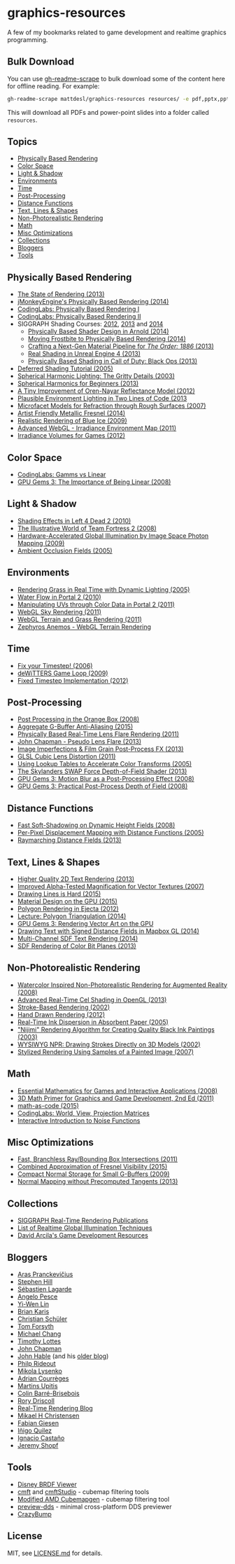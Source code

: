 # graphics-resources

A few of my bookmarks related to game development and realtime graphics programming.

## Bulk Download

You can use [gh-readme-scrape](https://github.com/mattdesl/gh-readme-scrape) to bulk download some of the content here for offline reading. For example:

```sh
gh-readme-scrape mattdesl/graphics-resources resources/ -e pdf,pptx,ppt --rename
```

This will download all PDFs and power-point slides into a folder called `resources`.

## Topics

- [Physically Based Rendering](#physically-based-rendering)
- [Color Space](#color-space)
- [Light & Shadow](#light--shadow)
- [Environments](#environments)
- [Time](#time)
- [Post-Processing](#post-processing)
- [Distance Functions](#distance-functions)
- [Text, Lines & Shapes](#text-lines--shapes)
- [Non-Photorealistic Rendering](#non-photorealistic-rendering)
- [Math](#math)
- [Misc Optimizations](#misc-optimizations)
- [Collections](#collections)
- [Bloggers](#bloggers)
- [Tools](#tools)

## Physically Based Rendering

- [The State of Rendering (2013)](https://www.fxguide.com/featured/the-state-of-rendering/)
- [jMonkeyEngine's Physically Based Rendering (2014)](http://jmonkeyengine.org/299803/physically-based-rendering-part-one/)
- [CodingLabs: Physically Based Rendering I](http://www.codinglabs.net/article_physically_based_rendering.aspx)
- [CodingLabs: Physically Based Rendering II](http://www.codinglabs.net/article_physically_based_rendering_cook_torrance.aspx)
- SIGGRAPH Shading Courses: [2012](http://blog.selfshadow.com/publications/s2012-shading-course/), [2013](http://blog.selfshadow.com/publications/s2013-shading-course/) and [2014](http://blog.selfshadow.com/publications/s2014-shading-course/)
  - [Physically Based Shader Design in Arnold (2014)](http://blog.selfshadow.com/publications/s2014-shading-course/langlands/s2014_pbs_alshaders_notes.pdf)
  - [Moving Frostbite to Physically Based Rendering (2014)](http://www.frostbite.com/wp-content/uploads/2014/11/course_notes_moving_frostbite_to_pbr.pdf)
  - [Crafting a Next-Gen Material Pipeline for *The Order: 1886* (2013)](http://blog.selfshadow.com/publications/s2013-shading-course/rad/s2013_pbs_rad_notes.pdf)
  - [Real Shading in Unreal Engine 4 (2013)](http://blog.selfshadow.com/publications/s2013-shading-course/karis/s2013_pbs_epic_notes_v2.pdf)
  - [Physically Based Shading in Call of Duty: Black Ops (2013)](http://blog.selfshadow.com/publications/s2013-shading-course/lazarov/s2013_pbs_black_ops_2_notes.pdf)
- [Deferred Shading Tutorial (2005)](http://gamedevs.org/uploads/deferred-shading-tutorial.pdf)
- [Spherical Harmonic Lighting: The Gritty Details (2003)](http://www.research.scea.com/gdc2003/spherical-harmonic-lighting.pdf)
- [Spherical Harmonics for Beginners (2013)](https://dickyjim.wordpress.com/2013/09/04/spherical-harmonics-for-beginners/)
- [A Tiny Improvement of Oren-Nayar Reflectance Model (2012)](http://mimosa-pudica.net/improved-oren-nayar.html)
- [Plausible Environment Lighting in Two Lines of Code (2013](http://casual-effects.blogspot.ca/2011/08/plausible-environment-lighting-in-two.html)
- [Microfacet Models for Refraction through Rough Surfaces (2007)](http://www.cs.cornell.edu/~srm/publications/egsr07-btdf.pdf)
- [Artist Friendly Metallic Fresnel (2014)](http://jcgt.org/published/0003/04/03/paper.pdf)
- [Realistic Rendering of Blue Ice (2009)](http://nccastaff.bournemouth.ac.uk/jmacey/MastersProjects/MSc09/Salas/Vanessa_Salas_Castillo.pdf)
- [Advanced WebGL - Irradiance Environment Map (2011)](http://codeflow.org/entries/2011/apr/18/advanced-webgl-part-3-irradiance-environment-map/)
- [Irradiance Volumes for Games (2012)](http://developer.amd.com/wordpress/media/2012/10/Tatarchuk_Irradiance_Volumes.pdf)

## Color Space

- [CodingLabs: Gamms vs Linear](http://www.codinglabs.net/article_gamma_vs_linear.aspx)
- [GPU Gems 3: The Importance of Being Linear (2008)](http://http.developer.nvidia.com/GPUGems3/gpugems3_ch24.html)

## Light & Shadow

- [Shading Effects in Left 4 Dead 2 (2010)](http://www.valvesoftware.com/publications/2010/GDC10_ShaderTechniquesL4D2.pdf)
- [The Illustrative World of Team Fortress 2 (2008)](http://www.valvesoftware.com/publications/2008/GDC2008_StylizationWithAPurpose_TF2.pdf)
- [Hardware-Accelerated Global Illumination by Image Space Photon Mapping (2009)](http://graphics.cs.williams.edu/papers/PhotonHPG09/)
- [Ambient Occlusion Fields (2005)](https://mediatech.aalto.fi/~janne/aofields/)

## Environments

- [Rendering Grass in Real Time with Dynamic Lighting (2005)](http://kevinboulanger.net/grass.html)
- [Water Flow in Portal 2 (2010)](http://www.valvesoftware.com/publications/2010/siggraph2010_vlachos_waterflow.pdf)
- [Manipulating UVs through Color Data in Portal 2 (2011)](http://www.valvesoftware.com/publications/2011/gdc_2011_grimes_nonstandard_textures.pdf)
- [WebGL Sky Rendering (2011)](http://codeflow.org/entries/2011/apr/13/advanced-webgl-part-2-sky-rendering/)
- [WebGL Terrain and Grass Rendering (2011)](http://codeflow.org/entries/2011/apr/11/advanced-webgl-part-1/)
- [Zephyros Anemos - WebGL Terrain Rendering](http://www.zephyrosanemos.com/)

## Time

- [Fix your Timestep! (2006)](http://gafferongames.com/game-physics/fix-your-timestep/)
- [deWiTTERS Game Loop (2009)](http://www.koonsolo.com/news/dewitters-gameloop/)
- [Fixed Timestep Implementation (2012)](http://lspiroengine.com/?p=378)

## Post-Processing

- [Post Processing in the Orange Box (2008)](http://www.valvesoftware.com/publications/2008/GDC2008_PostProcessingInTheOrangeBox.pdf)
- [Aggregate G-Buffer Anti-Aliasing (2015)](http://graphics.cs.williams.edu/papers/AggregateI3D15/)
- [Physically Based Real-Time Lens Flare Rendering (2011)](http://resources.mpi-inf.mpg.de/lensflareRendering/)
- [John Chapman - Pseudo Lens Flare (2013)](http://john-chapman-graphics.blogspot.ca/2013/02/pseudo-lens-flare.html)
- [Image Imperfections & Film Grain Post-Process FX (2013)](http://devlog-martinsh.blogspot.ca/2013/05/image-imperfections-and-film-grain-post.html)
- [GLSL Cubic Lens Distortion (2011)](http://devlog-martinsh.blogspot.ca/2011/10/glsl-cubic-lens-distortion.html)
- [Using Lookup Tables to Accelerate Color Transforms (2005)](http://http.developer.nvidia.com/GPUGems2/gpugems2_chapter24.html)
- [The Skylanders SWAP Force Depth-of-Field Shader (2013)](http://casual-effects.blogspot.ca/2013/09/the-skylanders-swap-force-depth-of.html)
- [GPU Gems 3: Motion Blur as a Post-Processing Effect (2008)](http://http.developer.nvidia.com/GPUGems3/gpugems3_ch27.html)
- [GPU Gems 3: Practical Post-Process Depth of Field (2008)](http://http.developer.nvidia.com/GPUGems3/gpugems3_ch28.html)

## Distance Functions

- [Fast Soft-Shadowing on Dynamic Height Fields (2008)](http://www.iro.umontreal.ca/~derek/files/hfvisib.pdf)
- [Per-Pixel Displacement Mapping with Distance Functions (2005)](http://http.developer.nvidia.com/GPUGems2/gpugems2_chapter08.html)
- [Raymarching Distance Fields (2013)](http://9bitscience.blogspot.ca/2013/07/raymarching-distance-fields_14.html)

## Text, Lines & Shapes

- [Higher Quality 2D Text Rendering (2013)](http://jcgt.org/published/0002/01/04/paper.pdf)
- [Improved Alpha-Tested Magnification for Vector Textures (2007)](http://www.valvesoftware.com/publications/2007/SIGGRAPH2007_AlphaTestedMagnification.pdf)
- [Drawing Lines is Hard (2015)](http://mattdesl.svbtle.com/drawing-lines-is-hard)
- [Material Design on the GPU (2015)](http://mattdesl.svbtle.com/material-design-on-the-gpu)
- [Polygon Rendering in Ejecta (2012)](http://phoboslab.org/log/2012/09/ejecta)
- [Lecture: Polygon Triangulation (2014)](https://www.youtube.com/watch?v=qzX8zGMyl4Y&list=PLESnaHRvLM-72xIXf8dL2EOqN8UgAZMj7&index=16)
- [GPU Gems 3: Rendering Vector Art on the GPU](http://http.developer.nvidia.com/GPUGems3/gpugems3_ch25.html)
- [Drawing Text with Signed Distance Fields in Mapbox GL (2014)](https://www.mapbox.com/blog/text-signed-distance-fields/)
- [Multi-Channel SDF Text Rendering (2014)](https://lambdacube3d.wordpress.com/2014/11/12/playing-around-with-font-rendering/)
- [SDF Rendering of Color Bit Planes (2013)](https://gpuhacks.wordpress.com/2013/07/08/signed-distance-field-rendering-of-color-bit-planes/)

## Non-Photorealistic Rendering

- [Watercolor Inspired Non-Photorealistic Rendering for Augmented Reality (2008)](http://www.cc.gatech.edu/~turk/my_papers/npr_ar_2008.pdf)
- [Advanced Real-Time Cel Shading in OpenGL (2013)](http://www.cs.rpi.edu/~cutler/classes/advancedgraphics/S12/final_projects/hutchins_kim.pdf)
- [Stroke-Based Rendering (2002)](http://web.cs.ucdavis.edu/~ma/SIGGRAPH02/course23/notes/S02c23_3.pdf)
- [Hand Drawn Rendering (2012)](http://www.cs.rpi.edu/~cutler/classes/advancedgraphics/S12/final_projects/mcmullan_ooi.pdf0)
- [Real-Time Ink Dispersion in Absorbent Paper (2005)](http://visgraph.cse.ust.hk/MoXi/moxi.pdf)
- ["Nijimi" Rendering Algorithm for Creating Quality Black Ink Paintings (2003)](http://cgm.cs.ntust.edu.tw/steve/www/paper/Abstract/941129/CG2003/01214460.pdf)
- [WYSIWYG NPR: Drawing Strokes Directly on 3D Models (2002)](http://gfx.cs.princeton.edu/pubs/Kalnins_2002_WND/wnpr-final.pdf)
- [Stylized Rendering Using Samples of a Painted Image (2007)](http://graphics.csie.ncku.edu.tw/Paper_Video/TVCG/NPR_2007/TVCG_NPR_2007.pdf)

## Math

- [Essential Mathematics for Games and Interactive Applications (2008)](http://www.amazon.ca/Essential-Mathematics-Games-Interactive-Applications/dp/0123742978)
- [3D Math Primer for Graphics and Game Development, 2nd Ed (2011)](http://www.amazon.ca/Math-Primer-Graphics-Development-Edition/dp/1568817231)
- [math-as-code (2015)](https://github.com/Jam3/math-as-code)
- [CodingLabs: World, View, Projection Matrices](http://www.codinglabs.net/article_world_view_projection_matrix.aspx)
- [Interactive Introduction to Noise Functions](http://www.redblobgames.com/articles/noise/introduction.html)

## Misc Optimizations

- [Fast, Branchless Ray/Bounding Box Intersections (2011)](http://tavianator.com/fast-branchless-raybounding-box-intersections/)
- [Combined Approximation of Fresnel Visibility (2015)](http://www.filmicworlds.com/2015/03/17/combined-approximation-of-fresnelvisibility/)
- [Compact Normal Storage for Small G-Buffers (2009)](http://aras-p.info/texts/CompactNormalStorage.html)
- [Normal Mapping without Precomputed Tangents (2013)](http://www.thetenthplanet.de/archives/1180)

## Collections

- [SIGGRAPH Real-Time Rendering Publications](http://kesen.realtimerendering.com/)
- [List of Realtime Global Illumination Techniques](https://extremeistan.wordpress.com/2014/05/11/realtime-global-illumination-techniques-collection/)
- [David Arcila's Game Development Resources](https://game-development.zeef.com/david.arcila)

## Bloggers

- [Aras Pranckevičius](http://aras-p.info/blog/)
- [Stephen Hill](http://blog.selfshadow.com/)
- [Sébastien Lagarde](https://seblagarde.wordpress.com/)
- [Angelo Pesce](http://c0de517e.blogspot.ca/)
- [Yi-Wen Lin](http://blog.bongiovi.tw/)
- [Brian Karis](http://graphicrants.blogspot.ca/)
- [Christian Schüler](http://www.thetenthplanet.de/)
- [Tom Forsyth](http://home.comcast.net/~tom_forsyth/blog.wiki.html)
- [Michael Chang](http://mflux.tumblr.com/)
- [Timothy Lottes](http://timothylottes.blogspot.ca/)
- [John Chapman](http://john-chapman-graphics.blogspot.ca/)
- [John Hable](http://www.filmicworlds.com/) (and his [older blog](http://filmicgames.com/))
- [Philp Rideout](http://prideout.net/blog/)
- [Mikola Lysenko](http://0fps.net/)
- [Adrian Courrèges](http://www.adriancourreges.com/blog/)
- [Martins Upitis](http://devlog-martinsh.blogspot.ca/)
- [Colin Barré-Brisebois](http://colinbarrebrisebois.com/)
- [Rory Driscoll](http://www.rorydriscoll.com/)
- [Real-Time Rendering Blog](http://www.realtimerendering.com/blog/)
- [Mikael H Christensen](http://blog.hvidtfeldts.net/)
- [Fabian Giesen](https://fgiesen.wordpress.com/)
- [Iñigo Quilez](http://www.iquilezles.org/blog/)
- [Ignacio Castaño](http://www.ludicon.com/castano/blog/)
- [Jeremy Shopf](http://www.jshopf.net/)

## Tools

- [Disney BRDF Viewer](http://www.disneyanimation.com/technology/brdf.html)
- [cmft](https://github.com/dariomanesku/cmft) and [cmftStudio](https://github.com/dariomanesku/cmftStudio) - cubemap filtering tools
- [Modified AMD Cubemapgen](https://seblagarde.wordpress.com/2012/06/10/amd-cubemapgen-for-physically-based-rendering/) - cubemap filtering tool
- [preview-dds](https://github.com/Jam3/preview-dds) - minimal cross-platform DDS previewer
- [CrazyBump](http://www.crazybump.com/)

## License

MIT, see [LICENSE.md](http://github.com/mattdesl/graphics-resources/blob/master/LICENSE.md) for details.
